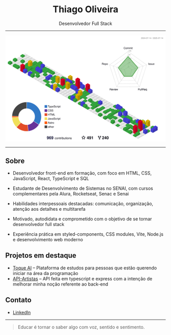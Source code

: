 <h1 align="center">Thiago Oliveira</h1>

<p align="center">
  Desenvolvedor Full Stack
</p>

---

![](./profile-3d-contrib/profile-gitblock.svg)

---

## Sobre

- Desenvolvedor front-end em formação, com foco em HTML, CSS, JavaScript, React, TypeScript e SQL

- Estudante de Desenvolvimento de Sistemas no SENAI, com cursos complementares pela Alura, Rocketseat, Senac e Senai

- Habilidades interpessoais destacadas: comunicação, organização, atenção aos detalhes e multitarefa

- Motivado, autodidata e comprometido com o objetivo de se tornar desenvolvedor full stack

- Experiência prática em styled-components, CSS modules, Vite, Node.js e desenvolvimento web moderno


## Projetos em destaque

- [Toque AI](https://losttech.com.br/) – Plataforma de estudos para pessoas que estão querendo iniciar na área da programação
- [API-Artistas](https://suportededomingo.com.br/) – API feita em typescript e express com a intenção de melhorar minha noção referente ao back-end

## Contato

- [LinkedIn](https://www.linkedin.com/in/thiago-oliveira-225a5824b/)


---

> Educar é tornar o saber algo com voz, sentido e sentimento.
